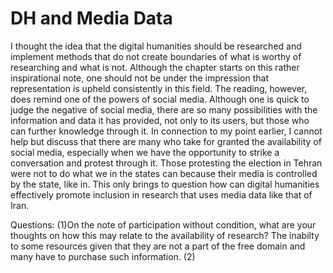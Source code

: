 # DH and Media Data

I thought the idea that the digital humanities should be researched and implement methods that do not create boundaries of what is worthy of researching and what is not. Although the chapter starts on this rather inspirational note, one should not be under the impression that representation is upheld consistently in this field. The reading, however, does remind one of the powers of social media. Although one is quick to judge the negative of social media, there are so many possibilities with the information and data it has provided, not only to its users, but those who can further knowledge through it. In connection to my point earlier, I cannot help but discuss that there are many who take for granted the availability of social media, especially when we have the opportunity to strike a conversation and protest through it. Those protesting the election in Tehran were not to do what we in the states can because their media is controlled by the state, like in. This only brings to question how can digital humanities effectively promote inclusion in research that uses media data like that of Iran.

Questions: (1)On the note of participation without condition, what are your thoughts on how this may relate to the availability of research? The inabilty to some resources given that they are not a part of the free domain and many have to purchase such information. (2)
